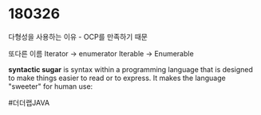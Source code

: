 # 180326
다형성을 사용하는 이유 - OCP를 만족하기 때문

또다른 이름
Iterator -> enumerator
Iterable -> Enumerable

**syntactic sugar** is syntax within a programming language that is designed to make things easier to read or to express. It makes the language "sweeter" for human use:

#더더랩JAVA